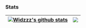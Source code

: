 ### Stats
| <a href="https://github.com/anuraghazra/github-readme-stats"><img align="center" src="https://github-readme-stats.vercel.app/api?username=widzzz&show_icons=true&include_all_commits=true" alt="Widzzz's github stats" /></a> | <a href="https://github.com/anuraghazra/github-readme-stats"><img align="center" src="https://github-readme-stats.vercel.app/api/top-langs/?username=widzzz&count_private=true" /></a> |
| ------------- | ------------- |

<!--
**widzzz/widzzz** is a ✨ _special_ ✨ repository because its `README.md` (this file) appears on your GitHub profile.

Here are some ideas to get you started:

- 🔭 I’m currently working on ...
- 🌱 I’m currently learning ...
- 👯 I’m looking to collaborate on ...
- 🤔 I’m looking for help with ...
- 💬 Ask me about ...
- 📫 How to reach me: ...
- 😄 Pronouns: ...
- ⚡ Fun fact: ...
-->

